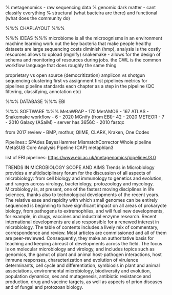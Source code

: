 % metagenomics - raw sequencing data
% genomic dark matter - cant classify everything
% structural (what bacteira are there) and functional (what does the community do)

%%% CHAPLAYOUT %%% 

%%% IDEAS %%% 
microbiome is all the microognisms in an environment
machine learning
work out the key bacteria that make people healthy
datasets are large
sequencing costs diminish (hmp), analysis is the costly
resources allows to upload (mgnify)
snakemake - allows for the design of schema and monitoring of resources during jobs.
	the CWL is the common workflow language that does roughly the same thing

proprietary vs open source (democritization)
amplicon vs shotgun sequencing
clustering first vs assignment first pipelines
metrics for pipelines
pipeline standards
each chapter as a step in the pipeline (QC filtering, classifying, annotation etc)

%%% DATABASE %%% 
EBI

%%% SOFTWARE %%% 
MetaWRAP - 170
MetAMOS - 167
ATLAS - Snakemake workflow - 6 - 2020
MGnify (from EBI)- 42 - 2020
METEOR - 7 - 2010
Galaxy (ASaiM) - server has 3656C - 2010
fastqc

from 2017 review - 
BMP, mothur, QIIME, CLARK, Kraken, One Codex

Pipelines::
SPAdes
BayesHammer
MismatchCorrector
Whole pipeline
MetaSUB Core Analysis Pipeline (CAP)
metaphlan3

list of EBI pipelines:
https://www.ebi.ac.uk/metagenomics/pipelines/3.0

TRENDS IN MICROBIOLOGY SCOPE AND AIMS
Trends in Microbiology provides a multidisciplinary forum for the discussion of all aspects of microbiology: from cell biology and immunology to genetics and evolution, and ranges across virology, bacteriology, protozoology and mycology.
Microbiology is, at present, one of the fastest moving disciplines in life sciences, thanks also to technological developments of the recent years. The relative ease and rapidity with which small genomes can be entirely sequenced is beginning to have significant impact on all areas of prokaryote biology, from pathogens to extremophiles, and will fuel new developments, for example, in drugs, vaccines and industrial enzyme research. Recent international developments are also responsible for a renewed interest in microbiology.
The table of contents includes a lively mix of commentary, correspondence and review. Most articles are commissioned and all of them are peer-reviewed. Consequently, they make an authoritative basis for teaching and keeping abreast of developments across the field.
The focus is on molecular microbiology and virology, and includes topics such as genomics, the gamut of plant and animal host-pathogen interactions, host immune responses, characterization and evolution of virulence determinants, cell cycle and differentiation, symbiosis in plant and animal associations, environmental microbiology, biodiversity and evolution, population dynamics, sex and mutagenesis, antibiotic resistance and production, drug and vaccine targets, as well as aspects of prion diseases and of fungal and protozoan biology.
